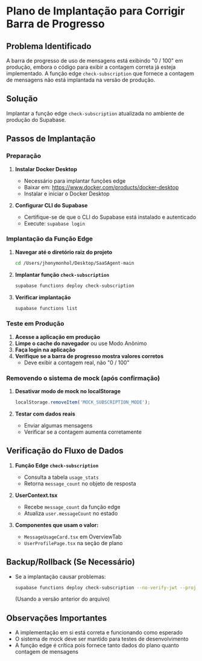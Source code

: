 # Plano de Implantação para Corrigir Barra de Progresso

## Problema Identificado
A barra de progresso de uso de mensagens está exibindo "0 / 100" em produção, embora o código para exibir a contagem correta já esteja implementado. A função edge `check-subscription` que fornece a contagem de mensagens não está implantada na versão de produção.

## Solução
Implantar a função edge `check-subscription` atualizada no ambiente de produção do Supabase.

## Passos de Implantação

### Preparação
1. **Instalar Docker Desktop**
   - Necessário para implantar funções edge
   - Baixar em: https://www.docker.com/products/docker-desktop
   - Instalar e iniciar o Docker Desktop

2. **Configurar CLI do Supabase**
   - Certifique-se de que o CLI do Supabase está instalado e autenticado
   - Execute: `supabase login`

### Implantação da Função Edge
1. **Navegar até o diretório raiz do projeto**
   ```bash
   cd /Users/jhonymonhol/Desktop/SaaSAgent-main
   ```

2. **Implantar função `check-subscription`**
   ```bash
   supabase functions deploy check-subscription
   ```

3. **Verificar implantação**
   ```bash
   supabase functions list
   ```

### Teste em Produção
1. **Acesse a aplicação em produção**
2. **Limpe o cache do navegador** ou use Modo Anônimo
3. **Faça login na aplicação**
4. **Verifique se a barra de progresso mostra valores corretos**
   - Deve exibir a contagem real, não "0 / 100"

### Removendo o sistema de mock (após confirmação)
1. **Desativar modo de mock no localStorage**
   ```javascript
   localStorage.removeItem('MOCK_SUBSCRIPTION_MODE');
   ```

2. **Testar com dados reais**
   - Enviar algumas mensagens
   - Verificar se a contagem aumenta corretamente

## Verificação do Fluxo de Dados
1. **Função Edge `check-subscription`**
   - Consulta a tabela `usage_stats`
   - Retorna `message_count` no objeto de resposta

2. **UserContext.tsx**
   - Recebe `message_count` da função edge
   - Atualiza `user.messageCount` no estado

3. **Componentes que usam o valor:**
   - `MessageUsageCard.tsx` em OverviewTab
   - `UserProfilePage.tsx` na seção de plano

## Backup/Rollback (Se Necessário)
- Se a implantação causar problemas:
  ```bash
  supabase functions deploy check-subscription --no-verify-jwt --project-ref=<proj-id>
  ```
  (Usando a versão anterior do arquivo)

## Observações Importantes
- A implementação em si está correta e funcionando como esperado
- O sistema de mock deve ser mantido para testes de desenvolvimento
- A função edge é crítica pois fornece tanto dados do plano quanto contagem de mensagens
